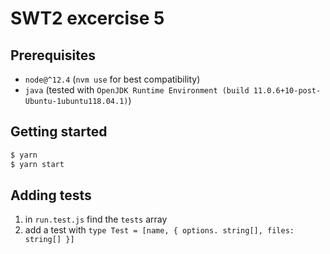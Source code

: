 # SWT2 excercise 5

## Prerequisites
- `node@^12.4` (`nvm use` for best compatibility)
- `java` (tested with `OpenJDK Runtime Environment (build 11.0.6+10-post-Ubuntu-1ubuntu118.04.1)`)

## Getting started

```bash
$ yarn
$ yarn start
```

## Adding tests

1. in `run.test.js` find the `tests` array
2. add a test with `type Test = [name, { options. string[], files: string[] }]`
